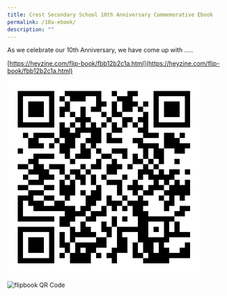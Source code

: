 ```yaml
---
title: Crest Secondary School 10th Anniversary Commemorative Ebook
permalink: /10a-ebook/
description: ""
---
```

As we celebrate our 10th Anniversary, we have come up with .....

[https://heyzine.com/flip-book/fbb12b2c1a.html](https://heyzine.com/flip-book/fbb12b2c1a.html)

![10A Commemorative Ebook](/images/10a-ebook-qr.png)


![flipbook QR Code](https://ci6.googleusercontent.com/proxy/u1YZqhfe4EUVo5rshjBVVeGD-HoKvZnUd71doLDz_OIQJQbC3lnLD1xvMBJdyhBSRbh6IEZ8SBO6DXBN-_Q1-VlbSNza3zesncY4M50Y31qkgC8=s0-d-e1-ft#https://cdnc.heyzine.com/flip-book/qr-code/fbb12b2c1a-020583.png)